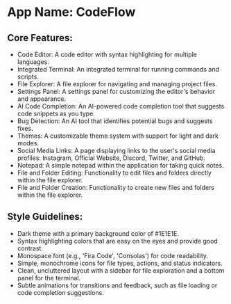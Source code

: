 # **App Name**: CodeFlow

## Core Features:

- Code Editor: A code editor with syntax highlighting for multiple languages.
- Integrated Terminal: An integrated terminal for running commands and scripts.
- File Explorer: A file explorer for navigating and managing project files.
- Settings Panel: A settings panel for customizing the editor's behavior and appearance.
- AI Code Completion: An AI-powered code completion tool that suggests code snippets as you type.
- Bug Detection: An AI tool that identifies potential bugs and suggests fixes.
- Themes: A customizable theme system with support for light and dark modes.
- Social Media Links: A page displaying links to the user's social media profiles: Instagram, Official Website, Discord, Twitter, and GitHub.
- Notepad: A simple notepad within the application for taking quick notes.
- File and Folder Editing: Functionality to edit files and folders directly within the file explorer.
- File and Folder Creation: Functionality to create new files and folders within the file explorer.

## Style Guidelines:

- Dark theme with a primary background color of #1E1E1E.
- Syntax highlighting colors that are easy on the eyes and provide good contrast.
- Monospace font (e.g., 'Fira Code', 'Consolas') for code readability.
- Simple, monochrome icons for file types, actions, and status indicators.
- Clean, uncluttered layout with a sidebar for file exploration and a bottom panel for the terminal.
- Subtle animations for transitions and feedback, such as file loading or code completion suggestions.
